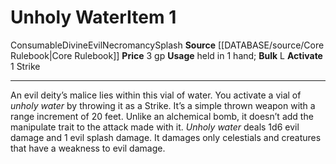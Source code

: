 ﻿---
actions: '[one-action]'
bulk: L
id: '248'
item_category: Consumables
item_subcategory: Other Consumables
level: '1'
name: Unholy Water
price: 3 gp
rarity: Common
school: Necromancy
source: '[[DATABASE/source/Core Rulebook|Core Rulebook]]'
subcategory: consumable/otherconsumable
trait:
- '[[DATABASE/trait/Consumable|Consumable]]'
- '[[DATABASE/trait/Divine|Divine]]'
- '[[DATABASE/trait/Evil|Evil]]'
- '[[DATABASE/trait/Necromancy|Necromancy]]'
- '[[DATABASE/trait/Splash|Splash]]'
type: Item
usage: held in 1 hand

---
# Unholy Water<span class="item-type">Item 1</span>

<span class="item-trait">Consumable</span><span class="item-trait">Divine</span><span class="item-trait">Evil</span><span class="item-trait">Necromancy</span><span class="item-trait">Splash</span>
**Source** [[DATABASE/source/Core Rulebook|Core Rulebook]] 
**Price** 3 gp
**Usage** held in 1 hand; **Bulk** L
**Activate** <span class="action-icon">1</span> Strike

---
An evil deity’s malice lies within this vial of water. You activate a vial of _unholy water_ by throwing it as a Strike. It’s a simple thrown weapon with a range increment of 20 feet. Unlike an alchemical bomb, it doesn’t add the manipulate trait to the attack made with it.
 _Unholy water_ deals 1d6 evil damage and 1 evil splash damage. It damages only celestials and creatures that have a weakness to evil damage.